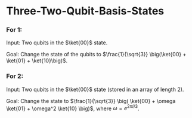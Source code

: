 # Three-Two-Qubit-Basis-States

### For 1:

Input: Two qubits in the $\ket{00}$ state.

Goal: Change the state of the qubits to $\frac{1}{\sqrt{3}} \big(\ket{00} + \ket{01} + \ket{10}\big)$.


### For 2:

Input: Two qubits in the $\ket{00}$ state (stored in an array of length 2).

Goal: Change the state to $\frac{1}{\sqrt{3}} \big( \ket{00} + \omega \ket{01} + \omega^2 \ket{10} \big)$, where $\omega = e^{2\pi i/3}$.

